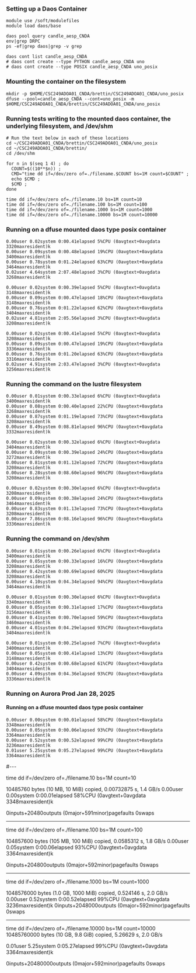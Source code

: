 ### Setting up a Daos Container

```
module use /soft/modulefiles
module load daos/base

daos pool query candle_aesp_CNDA
env|grep DRPC
ps -ef|grep daos|grep -v grep

daos cont list candle_aesp_CNDA
# daos cont create --type PYTHON candle_aesp_CNDA uno
# daos cont create --type POSIX candle_aesp_CNDA uno_posix
```

### Mounting the container on the filesystem
```
mkdir -p $HOME/CSC249ADOA01_CNDA/brettin/CSC249ADOA01_CNDA/uno_posix
dfuse --pool=candle_aesp_CNDA --cont=uno_posix -m $HOME/CSC249ADOA01_CNDA/brettin/CSC249ADOA01_CNDA/uno_posix
```


### Running tests writing to the mounted daos container, the underlying filesystem, and /dev/shm
```
# Run the text below in each of these locations
cd ~/CSC249ADOA01_CNDA/brettin/CSC249ADOA01_CNDA/uno_posix
cd ~/CSC249ADOA01_CNDA/brettin/
cd /dev/shm
```

```
for n in $(seq 1 4) ; do 
  COUNT=$((10**$n)) ;
  CMD="time dd if=/dev/zero of=./filename.$COUNT bs=1M count=$COUNT" ;
  echo $CMD ;
  $CMD ;
done
```

```
time dd if=/dev/zero of=./filename.10 bs=1M count=10
time dd if=/dev/zero of=./filename.100 bs=1M count=100
time dd if=/dev/zero of=./filename.1000 bs=1M count=1000
time dd if=/dev/zero of=./filename.10000 bs=1M count=10000
```

### Running on a dfuse mounted daos type posix container
```
0.00user 0.02system 0:00.41elapsed 5%CPU (0avgtext+0avgdata 3320maxresident)k
0.00user 0.09system 0:00.48elapsed 19%CPU (0avgtext+0avgdata 3400maxresident)k
0.00user 0.78system 0:01.24elapsed 63%CPU (0avgtext+0avgdata 3464maxresident)k
0.02user 4.64system 2:07.48elapsed 3%CPU (0avgtext+0avgdata 3268maxresident)k

0.00user 0.02system 0:00.39elapsed 5%CPU (0avgtext+0avgdata 3148maxresident)k
0.00user 0.09system 0:00.47elapsed 18%CPU (0avgtext+0avgdata 3148maxresident)k
0.00user 0.76system 0:01.22elapsed 62%CPU (0avgtext+0avgdata 3404maxresident)k
0.02user 4.81system 2:05.56elapsed 3%CPU (0avgtext+0avgdata 3208maxresident)k

0.00user 0.02system 0:00.41elapsed 5%CPU (0avgtext+0avgdata 3208maxresident)k
0.00user 0.09system 0:00.47elapsed 19%CPU (0avgtext+0avgdata 3336maxresident)k
0.00user 0.76system 0:01.20elapsed 63%CPU (0avgtext+0avgdata 3316maxresident)k
0.02user 4.91system 2:03.47elapsed 3%CPU (0avgtext+0avgdata 3256maxresident)k
```

### Running the command on the lustre filesystem
```
0.00user 0.01system 0:00.33elapsed 6%CPU (0avgtext+0avgdata 3400maxresident)k
0.00user 0.08system 0:00.40elapsed 22%CPU (0avgtext+0avgdata 3268maxresident)k
0.00user 0.87system 0:01.19elapsed 73%CPU (0avgtext+0avgdata 3208maxresident)k
0.00user 8.49system 0:08.81elapsed 96%CPU (0avgtext+0avgdata 3332maxresident)k

0.00user 0.02system 0:00.32elapsed 6%CPU (0avgtext+0avgdata 3404maxresident)k
0.00user 0.09system 0:00.39elapsed 24%CPU (0avgtext+0avgdata 3272maxresident)k
0.00user 0.81system 0:01.12elapsed 72%CPU (0avgtext+0avgdata 3208maxresident)k
0.00user 8.28system 0:08.60elapsed 96%CPU (0avgtext+0avgdata 3208maxresident)k

0.00user 0.02system 0:00.30elapsed 6%CPU (0avgtext+0avgdata 3208maxresident)k
0.00user 0.09system 0:00.38elapsed 24%CPU (0avgtext+0avgdata 3464maxresident)k
0.00user 0.83system 0:01.13elapsed 73%CPU (0avgtext+0avgdata 3208maxresident)k
0.00user 7.86system 0:08.16elapsed 96%CPU (0avgtext+0avgdata 3336maxresident)k
```

### Running the command on /dev/shm
```
0.00user 0.01system 0:00.26elapsed 6%CPU (0avgtext+0avgdata 3400maxresident)k
0.00user 0.05system 0:00.33elapsed 16%CPU (0avgtext+0avgdata 3208maxresident)k
0.00user 0.42system 0:00.69elapsed 60%CPU (0avgtext+0avgdata 3208maxresident)k
0.00user 4.10system 0:04.34elapsed 94%CPU (0avgtext+0avgdata 3464maxresident)k

0.00user 0.01system 0:00.30elapsed 6%CPU (0avgtext+0avgdata 3340maxresident)k
0.00user 0.05system 0:00.31elapsed 17%CPU (0avgtext+0avgdata 3156maxresident)k
0.00user 0.41system 0:00.70elapsed 59%CPU (0avgtext+0avgdata 3460maxresident)k
0.00user 4.01system 0:04.29elapsed 93%CPU (0avgtext+0avgdata 3404maxresident)k

0.00user 0.01system 0:00.25elapsed 7%CPU (0avgtext+0avgdata 3400maxresident)k
0.00user 0.05system 0:00.41elapsed 13%CPU (0avgtext+0avgdata 3148maxresident)k
0.00user 0.42system 0:00.68elapsed 61%CPU (0avgtext+0avgdata 3404maxresident)k
0.00user 4.09system 0:04.36elapsed 93%CPU (0avgtext+0avgdata 3336maxresident)k
```

### Running on Aurora Prod Jan 28, 2025

#### Running on a dfuse mounted daos type posix container

```
0.00user 0.00system 0:00.01elapsed 58%CPU (0avgtext+0avgdata 3348maxresident)k
0.00user 0.05system 0:00.06elapsed 93%CPU (0avgtext+0avgdata 3364maxresident)k
0.00user 0.52system 0:00.52elapsed 99%CPU (0avgtext+0avgdata 3236maxresident)k
0.01user 5.25system 0:05.27elapsed 99%CPU (0avgtext+0avgdata 3364maxresident)k
```

#---

time dd if=/dev/zero of=./filename.10 bs=1M count=10

10485760 bytes (10 MB, 10 MiB) copied, 0.00732875 s, 1.4 GB/s
0.00user 0.00system 0:00.01elapsed 58%CPU (0avgtext+0avgdata 3348maxresident)k

0inputs+20480outputs (0major+591minor)pagefaults 0swaps

---

time dd if=/dev/zero of=./filename.100 bs=1M count=100

104857600 bytes (105 MB, 100 MiB) copied, 0.0585312 s, 1.8 GB/s
0.00user 0.05system 0:00.06elapsed 93%CPU (0avgtext+0avgdata 3364maxresident)k

0inputs+204800outputs (0major+592minor)pagefaults 0swaps

---

time dd if=/dev/zero of=./filename.1000 bs=1M count=1000

1048576000 bytes (1.0 GB, 1000 MiB) copied, 0.524146 s, 2.0 GB/s
0.00user 0.52system 0:00.52elapsed 99%CPU (0avgtext+0avgdata 3236maxresident)k
0inputs+2048000outputs (0major+592minor)pagefaults 0swaps

---

time dd if=/dev/zero of=./filename.10000 bs=1M count=10000
10485760000 bytes (10 GB, 9.8 GiB) copied, 5.26629 s, 2.0 GB/s

0.01user 5.25system 0:05.27elapsed 99%CPU (0avgtext+0avgdata 3364maxresident)k

0inputs+20480000outputs (0major+592minor)pagefaults 0swaps


